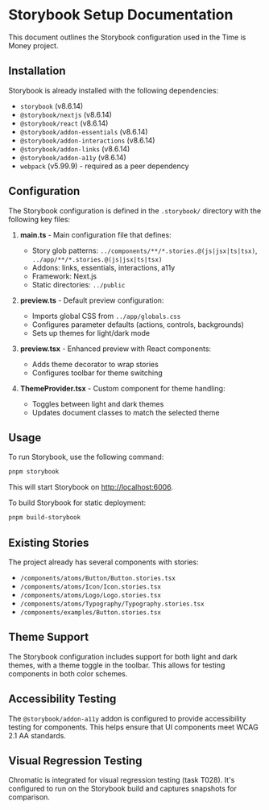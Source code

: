 # Storybook Setup Documentation

This document outlines the Storybook configuration used in the Time is Money project.

## Installation

Storybook is already installed with the following dependencies:

- `storybook` (v8.6.14)
- `@storybook/nextjs` (v8.6.14)
- `@storybook/react` (v8.6.14)
- `@storybook/addon-essentials` (v8.6.14)
- `@storybook/addon-interactions` (v8.6.14)
- `@storybook/addon-links` (v8.6.14)
- `@storybook/addon-a11y` (v8.6.14)
- `webpack` (v5.99.9) - required as a peer dependency

## Configuration

The Storybook configuration is defined in the `.storybook/` directory with the following key files:

1. **main.ts** - Main configuration file that defines:

   - Story glob patterns: `../components/**/*.stories.@(js|jsx|ts|tsx)`, `../app/**/*.stories.@(js|jsx|ts|tsx)`
   - Addons: links, essentials, interactions, a11y
   - Framework: Next.js
   - Static directories: `../public`

2. **preview.ts** - Default preview configuration:

   - Imports global CSS from `../app/globals.css`
   - Configures parameter defaults (actions, controls, backgrounds)
   - Sets up themes for light/dark mode

3. **preview.tsx** - Enhanced preview with React components:

   - Adds theme decorator to wrap stories
   - Configures toolbar for theme switching

4. **ThemeProvider.tsx** - Custom component for theme handling:
   - Toggles between light and dark themes
   - Updates document classes to match the selected theme

## Usage

To run Storybook, use the following command:

```bash
pnpm storybook
```

This will start Storybook on [http://localhost:6006](http://localhost:6006).

To build Storybook for static deployment:

```bash
pnpm build-storybook
```

## Existing Stories

The project already has several components with stories:

- `/components/atoms/Button/Button.stories.tsx`
- `/components/atoms/Icon/Icon.stories.tsx`
- `/components/atoms/Logo/Logo.stories.tsx`
- `/components/atoms/Typography/Typography.stories.tsx`
- `/components/examples/Button.stories.tsx`

## Theme Support

The Storybook configuration includes support for both light and dark themes, with a theme toggle in the toolbar. This allows for testing components in both color schemes.

## Accessibility Testing

The `@storybook/addon-a11y` addon is configured to provide accessibility testing for components. This helps ensure that UI components meet WCAG 2.1 AA standards.

## Visual Regression Testing

Chromatic is integrated for visual regression testing (task T028). It's configured to run on the Storybook build and captures snapshots for comparison.

